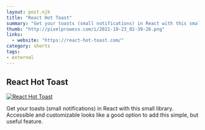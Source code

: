 ```yaml
---
layout: post.njk
title: "React Hot Toast"
summary: "Get your toasts (small notifications) in React with this small library. Accessible and customizable looks like a good option to add this simple, but useful feature."
thumb: "http://pixelprowess.com/i/2021-10-23_02-39-26.png"
links:
  - website: "https://react-hot-toast.com/"
category: shorts
tags: 
- external
---
```


## React Hot Toast

[![React Hot Toast](http://pixelprowess.com/i/2021-10-23_02-39-26.png)](https://react-hot-toast.com/)

Get your toasts (small notifications) in React with this small library. Accessible and customizable looks like a good option to add this simple, but useful feature.
